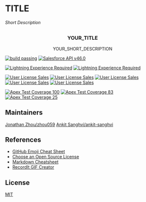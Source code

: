 # TITLE

###### Short Description

<p align="center">
  <h3 align="center">YOUR_TITLE</h3>
  <p align="center">
    YOUR_SHORT_DESCRIPTION
    <br />
</p>

[![build passing](https://img.shields.io/badge/build-passing-green.svg)]()
[![Salesforce API v46.0](https://img.shields.io/badge/Salesforce%20API-v46.0-blue.svg)]()

[![Lightning Experience Required](https://img.shields.io/badge/Lightning%20Experience-Required-informational.svg)]()
[![Lightning Experience Required](https://img.shields.io/badge/Lightning%20Experience-Not%20Required-inactive.svg)]()

[![User License Sales](https://img.shields.io/badge/User%20License-Sales-3d867d.svg)]()
[![User License Sales](https://img.shields.io/badge/User%20License-Service-7f2443.svg)]()
[![User License Sales](https://img.shields.io/badge/User%20License-Communities-ffc20e.svg)]()
[![User License Sales](https://img.shields.io/badge/User%20License-Platform-032e61.svg)]()
[![User License Sales](https://img.shields.io/badge/User%20License-None-818181.svg)]()

[![Apex Test Coverage 100](https://img.shields.io/badge/Apex%20Test%20Coverage-100-brightgreen.svg)]()
[![Apex Test Coverage 83](https://img.shields.io/badge/Apex%20Test%20Coverage-83-yellowgreen.svg)]()
[![Apex Test Coverage 25](https://img.shields.io/badge/Apex%20Test%20Coverage-25-orange.svg)]()


## Maintainers
[Jonathan Zhou/zhou059](https://github.com/zhou059)
[Ankit Sanghvi/ankit-sanghvi](https://github.com/ankit-sanghvi)

## References
* [GitHub Emoji Cheat Sheet](https://www.webpagefx.com/tools/emoji-cheat-sheet)
* [Choose an Open Source License](https://choosealicense.com)
* [Markdown Cheatsheet](https://github.com/adam-p/markdown-here/wiki/Markdown-Cheatsheet)
* [RecordIt GIF Creator](https://recordit.co/)

## License
<!-- Actually required. State the owner -->
[MIT](LICENSE)
